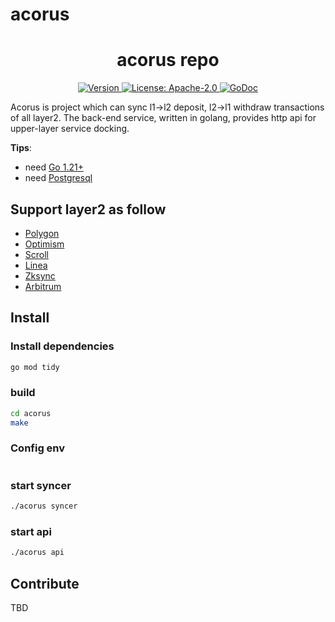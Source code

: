 # acorus


<!--
parent:
  order: false
-->

<div align="center">
  <h1> acorus repo </h1>
</div>

<div align="center">
  <a href="https://github.com/bridge-alchemy/acorus//releases/latest">
    <img alt="Version" src="https://img.shields.io/github/tag/bridge-alchemy/acorus.svg" />
  </a>
  <a href="https://github.com/bridge-alchemy/acorus//blob/main/LICENSE">
    <img alt="License: Apache-2.0" src="https://img.shields.io/github/license/bridge-alchemy/acorus.svg" />
  </a>
  <a href="https://pkg.go.dev/github.com/bridge-alchemy/acorus">
    <img alt="GoDoc" src="https://godoc.org/github.com/bridge-alchemy/acorus?status.svg" />
  </a>
</div>

Acorus is project which can sync l1->l2 deposit, l2->l1 withdraw transactions of all layer2. The back-end service, written in golang, provides http api for upper-layer service docking.

**Tips**: 
- need [Go 1.21+](https://golang.org/dl/)
- need [Postgresql](https://www.postgresql.org/)


## Support layer2 as follow
- [Polygon](https://github.com/0xPolygonHermez)
- [Optimism](https://github.com/ethereum-optimism)
- [Scroll](https://github.com/scroll-tech)
- [Linea](https://github.com/Consensys)
- [Zksync](https://github.com/matter-labs)
- [Arbitrum](https://github.com/OffchainLab)


## Install

### Install dependencies
```bash
go mod tidy
```
### build
```bash
cd acorus
make
```

### Config env

```bash

```

### start syncer
```bash
./acorus syncer
```

### start api
```bash
./acorus api
```

## Contribute

TBD

